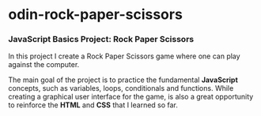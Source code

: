 # odin-rock-paper-scissors
### JavaScript Basics Project: Rock Paper Scissors

In this project I create a Rock Paper Scissors game where one can play against the computer.

The main goal of the project is to practice the fundamental **JavaScript** concepts, such as variables, loops, conditionals and functions. While creating a graphical user interface for the game, is also a great opportunity to reinforce the **HTML** and **CSS** that I learned so far.
